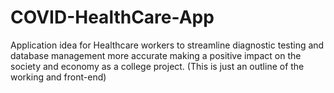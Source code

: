 # COVID-HealthCare-App
Application idea for Healthcare workers to streamline diagnostic testing and database management more accurate  making a positive impact on the society and economy as a college project. (This is just an outline of the working and front-end)
